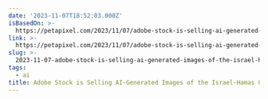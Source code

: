 ```yaml
---
date: '2023-11-07T18:52:03.000Z'
isBasedOn: >-
  https://petapixel.com/2023/11/07/adobe-stock-is-selling-ai-generated-images-of-the-israel-hamas-conflict/
link: >-
  https://petapixel.com/2023/11/07/adobe-stock-is-selling-ai-generated-images-of-the-israel-hamas-conflict/
slug: >-
  2023-11-07-adobe-stock-is-selling-ai-generated-images-of-the-israel-hamas-conflict-or-p
tags:
  - ai
title: Adobe Stock is Selling AI-Generated Images of the Israel-Hamas Conflict | P
---
```


